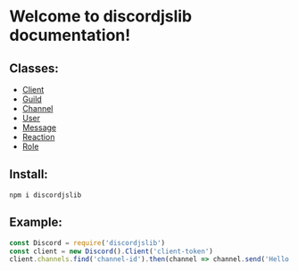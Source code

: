 # Welcome to discordjslib documentation!

## Classes:  
- [Client](https://github.com/discordjslib/discordjslib/blob/main/Documentation/Classes/Client.md)
- [Guild](https://github.com/discordjslib/discordjslib/blob/main/Documentation/Classes/Guild.md)  
- [Channel](https://github.com/discordjslib/discordjslib/blob/main/Documentation/Classes/Channel.md)  
- [User](https://github.com/discordjslib/discordjslib/blob/main/Documentation/Classes/User.md)  
- [Message](https://github.com/discordjslib/discordjslib/blob/main/Documentation/Classes/Message.md)
- [Reaction](https://github.com/discordjslib/discordjslib/blob/main/Documentation/Classes/Reaction.md)
- [Role](https://github.com/discordjslib/discordjslib/blob/main/Documentation/Classes/Role.md)


## Install:
`npm i discordjslib`


## Example: 
```js
const Discord = require('discordjslib')
const client = new Discord().Client('client-token')
client.channels.find('channel-id').then(channel => channel.send('Hello World!'))
```